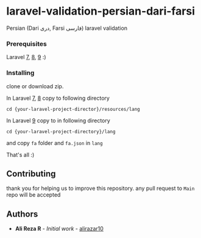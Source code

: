 # laravel-validation-persian-dari-farsi
Persian (Dari دری, Farsi فارسی) laravel validation 



### Prerequisites

Laravel [7](https://laravel.com/docs/7.x), [8](https://laravel.com/docs/8.x), [9](https://laravel.com/docs/9.x) :)

### Installing

clone or download zip.

In Laravel [7](https://laravel.com/docs/7.x), [8](https://laravel.com/docs/8.x) copy to following directory
```
cd {your-laravel-project-director}/resources/lang
```
In Laravel [9](https://laravel.com/docs/9.x) copy to in following directory
```
cd {your-laravel-project-directory}/lang
```

and copy `fa` folder and `fa.json` in `lang` 

That's all :)

## Contributing

thank you for helping us to improve this repository.
any pull request to `Main` repo will be accepted

## Authors

* **Ali Reza R** - *Initial work* - [alirazar10](https://github.com/alirazar10)

